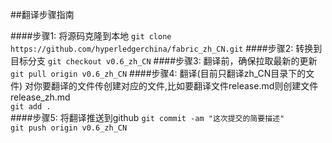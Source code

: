 ##翻译步骤指南

####步骤1: 将源码克隆到本地
`git clone https://github.com/hyperledgerchina/fabric_zh_CN.git`
####步骤2: 转换到目标分支
`git checkout v0.6_zh_CN`
####步骤3: 翻译前，确保拉取最新的更新
`git pull origin v0.6_zh_CN`
####步骤4: 翻译(目前只翻译zh_CN目录下的文件)
对你要翻译的文件传创建对应的文件,比如要翻译文件release.md则创建文件release_zh.md  
`git add .`  
####步骤5: 将翻译推送到github
`git commit -am "这次提交的简要描述"`  
`git push origin v0.6_zh_CN`
